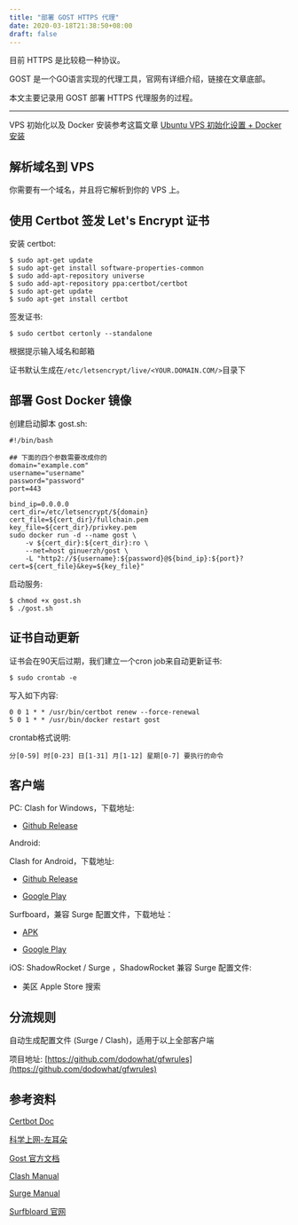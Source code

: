 ```yaml
---
title: "部署 GOST HTTPS 代理"
date: 2020-03-18T21:38:50+08:00
draft: false
---
```


目前 HTTPS 是比较稳一种协议。

GOST 是一个GO语言实现的代理工具，官网有详细介绍，链接在文章底部。

本文主要记录用 GOST 部署 HTTPS 代理服务的过程。

---

VPS 初始化以及 Docker 安装参考这篇文章 [Ubuntu VPS 初始化设置 + Docker安装](/posts/ubuntu-server-initiation-and-docker-installation)

## 解析域名到 VPS

你需要有一个域名，并且将它解析到你的 VPS 上。

## 使用 Certbot 签发 Let's Encrypt 证书

安装 certbot:

    $ sudo apt-get update
    $ sudo apt-get install software-properties-common
    $ sudo add-apt-repository universe
    $ sudo add-apt-repository ppa:certbot/certbot
    $ sudo apt-get update
    $ sudo apt-get install certbot

签发证书:

    $ sudo certbot certonly --standalone

根据提示输入域名和邮箱

证书默认生成在`/etc/letsencrypt/live/<YOUR.DOMAIN.COM/>`目录下

## 部署 Gost Docker 镜像

创建启动脚本 gost.sh:

    #!/bin/bash

    ## 下面的四个参数需要改成你的
    domain="example.com"
    username="username"
    password="password"
    port=443

    bind_ip=0.0.0.0
    cert_dir=/etc/letsencrypt/${domain}
    cert_file=${cert_dir}/fullchain.pem
    key_file=${cert_dir}/privkey.pem
    sudo docker run -d --name gost \
        -v ${cert_dir}:${cert_dir}:ro \
        --net=host ginuerzh/gost \
        -L "http2://${username}:${password}@${bind_ip}:${port}?cert=${cert_file}&key=${key_file}"

启动服务:

    $ chmod +x gost.sh
    $ ./gost.sh

## 证书自动更新

证书会在90天后过期，我们建立一个cron job来自动更新证书:

    $ sudo crontab -e

写入如下内容:

    0 0 1 * * /usr/bin/certbot renew --force-renewal
    5 0 1 * * /usr/bin/docker restart gost

crontab格式说明:

    分[0-59] 时[0-23] 日[1-31] 月[1-12] 星期[0-7] 要执行的命令

## 客户端

PC: Clash for Windows，下载地址:

*  [Github Release](https://github.com/Fndroid/clash_for_windows_pkg/releases)

Android:

Clash for Android，下载地址:

* [Github Release](https://github.com/Kr328/ClashForAndroid/releases)

* [Google Play](https://play.google.com/store/apps/details?id=com.github.kr328.clash)

Surfboard，兼容 Surge 配置文件，下载地址：

* [APK](https://apkpure.com/surfboard/com.getsurfboard)

* [Google Play](https://play.google.com/store/apps/details?id=com.getsurfboard)

iOS: ShadowRocket / Surge ，ShadowRocket 兼容 Surge 配置文件:

* 美区 Apple Store 搜索

## 分流规则

自动生成配置文件 (Surge / Clash)，适用于以上全部客户端

项目地址: [https://github.com/dodowhat/gfwrules](https://github.com/dodowhat/gfwrules)

## 参考资料

[Certbot Doc](https://certbot.eff.org/lets-encrypt/ubuntubionic-other)

[科学上网-左耳朵](https://haoel.github.io/)

[Gost 官方文档](https://docs.ginuerzh.xyz/gost/tls/)

[Clash Manual](https://github.com/Dreamacro/clash)

[Surge Manual](https://manual.nssurge.com/)

[Surfbloard 官网](https://manual.getsurfboard.com/)
